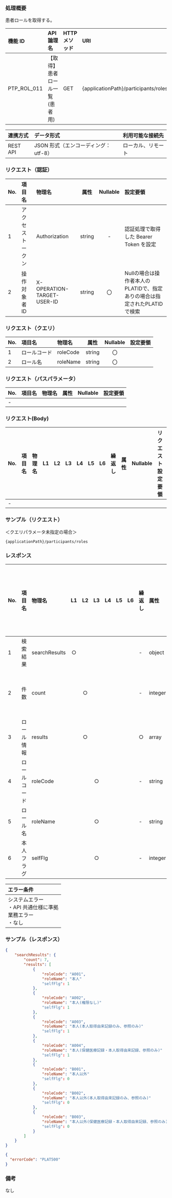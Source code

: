 ### 処理概要

患者ロールを取得する。

| 機能 ID     | API 論理名                          | HTTP メソッド | URI                                              |
| :---------- | :---------------------------------- | :------------ | :----------------------------------------------- |
| PTP_ROL_011 | 【取得】患者ロール一覧(患者用)          | GET           | {applicationPath}/participants/roles        |

| 連携方式 | データ形式                           | 利用可能な接続先   |
| :------- | :----------------------------------- | :----------------- |
| REST API | JSON 形式（エンコーディング：utf-8） | ローカル、リモート |

### リクエスト（認証）

| No. | 項目名           | 物理名                     |  属性   | Nullable | 設定要領                               |
| :-- | :--------------- | :------------------------- | :-----: | :------: | :------------------------------------- |
| 1   | アクセストークン | Authorization              | string  |    -     | 認証処理で取得した Bearer Token を設定 |
| 2   | 操作対象者ID     | X-OPERATION-TARGET-USER-ID | string  |    〇    | Nullの場合は操作者本人のPLATIDで、指定ありの場合は指定されたPLATIDで検索 |

### リクエスト（クエリ）

| No. | 項目名       | 物理名           | 属性    | Nullable | 設定要領                                        |
| :-- | :----------- | :--------------- | :-----: | :------: | :---------------------------------------------- |
| 1   | ロールコード | roleCode         | string  |    〇    | |
| 2   | ロール名     | roleName         | string  |    〇    | |


### リクエスト（パスパラメータ）

| No. | 項目名  | 物理名    |  属性  | Nullable | 設定要領                                         |
| :-- | :------ | :-------- | :----: | :------: | :----------------------------------------------- |
| -   | | | | | |

### リクエスト(Body)

| No. | 項目名 | 物理名 | L1  | L2  | L3  | L4  | L5  | L6  | 繰返し | 属性 | Nullable | リクエスト設定要領 |
| :-- | :----- | :----- | :-: | :-: | :-: | :-: | :-: | :-: | :----- | :--- | :------- | :----------------- |
| -   |        |        |     |     |     |

### サンプル（リクエスト）
＜クエリパラメータ未指定の場合＞
```
{applicationPath}/participants/roles
```

### レスポンス

| No. | 項目名         | 物理名                         | L1  | L2  | L3  | L4  | L5  | L6  | 繰返し | 属性    | Nullable | レスポンス設定要領                              |
| :-- | :------------- | :----------------------------- | :-: | :-: | :-: | :-: | :-: | :-: | :----- | :------ | :------- | :---------------------------------------------- |
| 1   | 検索結果       | searchResults                  | ○  |     |     |     |     |     | -      | object  | -        | |
| 2   | 件数           | count                          |     | ○  |     |     |     |     | -      | integer | -        | 検索結果件数                                    |
| 3   | ロール情報     | results                        |     | ○  |     |     |     |     | ○     | array   | -        | |
| 4   | ロールコード   | roleCode                       |     |     | ○  |     |     |     | -      | string  | -        | |
| 5   | ロール名       | roleName                       |     |     | ○  |     |     |     | -      | string  | -        | |
| 6   | 本人フラグ     | selfFlg                        |     |     | ○  |     |     |     | -      | integer |          | |


| エラー条件                                                        |
| :---------------------------------------------------------------- |
| システムエラー<br/>・API 共通仕様に準拠<br/>業務エラー<br/>・なし |


### サンプル（レスポンス）

```json title="正常終了"
{
    "searchResults": {
        "count": 7,
        "results": [
            {
                "roleCode": "A001",
                "roleName": "本人"
                "selfFlg": 1
            },
            {
                "roleCode": "A002",
                "roleName": "本人(権限なし)"
                "selfFlg": 1
            },
            {
                "roleCode": "A003",
                "roleName": "本人(本人取得由来記録のみ、参照のみ)"
                "selfFlg": 1
            },
            {
                "roleCode": "A004",
                "roleName": "本人(保健医療記録・本人取得由来記録、参照のみ)"
                "selfFlg": 1
            },
            {
                "roleCode": "B001",
                "roleName": "本人以外"
                "selfFlg": 0
            },
            {
                "roleCode": "B002",
                "roleName": "本人以外(本人取得由来記録のみ、参照のみ)"
                "selfFlg": 0
            },
            {
                "roleCode": "B003",
                "roleName": "本人以外(保健医療記録・本人取得由来記録、参照のみ)"
                "selfFlg": 0
            }
        ]
    }
}
```
```json title="異常終了"
{
  "errorCode": "PLAT500"
}
```
### 備考

なし
